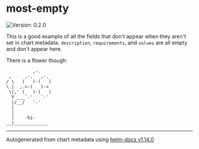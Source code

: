 # most-empty

![Version: 0.2.0](https://img.shields.io/badge/Version-0.2.0-informational?style=flat-square)

This is a good example of all the fields that don't appear when they aren't set in chart metadata. `description`,
`requirements`, and `values` are all empty and don't appear here.

There is a flower though:
```
          ,-.
 ,     ,-.   ,-.
/ \   (   )-(   )
\ |  ,.>-(   )-<
 \|,' (   )-(   )
  Y ___`-'   `-'
  |/__/   `-'
  |
  |
  |    -hi-
__|_____________
```

----------------------------------------------
Autogenerated from chart metadata using [helm-docs v1.14.0](https://github.com/norwoodj/helm-docs/releases/v1.14.0)
